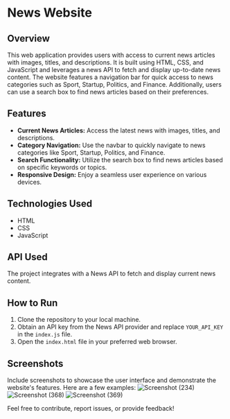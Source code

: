 # News Website

## Overview
This web application provides users with access to current news articles with images, titles, and descriptions. It is built using HTML, CSS, and JavaScript and leverages a news API to fetch and display up-to-date news content. The website features a navigation bar for quick access to news categories such as Sport, Startup, Politics, and Finance. Additionally, users can use a search box to find news articles based on their preferences.

## Features
- **Current News Articles:** Access the latest news with images, titles, and descriptions.
- **Category Navigation:** Use the navbar to quickly navigate to news categories like Sport, Startup, Politics, and Finance.
- **Search Functionality:** Utilize the search box to find news articles based on specific keywords or topics.
- **Responsive Design:** Enjoy a seamless user experience on various devices.

## Technologies Used
- HTML
- CSS
- JavaScript

## API Used
The project integrates with a News API to fetch and display current news content.

## How to Run
1. Clone the repository to your local machine.
2. Obtain an API key from the News API provider and replace `YOUR_API_KEY` in the `index.js` file.
3. Open the `index.html` file in your preferred web browser.

## Screenshots
Include screenshots to showcase the user interface and demonstrate the website's features. Here are a few examples:
![Screenshot (234)](https://github.com/kanhaiya9309/News.com/assets/124244655/3b652802-57fd-4634-9d98-5de9b11adc7c)
![Screenshot (368)](https://github.com/kanhaiya9309/News.com/assets/124244655/9a3ef360-d5ea-4d57-8d61-4a3434d56ea9)
![Screenshot (369)](https://github.com/kanhaiya9309/News.com/assets/124244655/4fa84e6c-8e83-40cd-93d8-54ba84906c12)


Feel free to contribute, report issues, or provide feedback!
```
